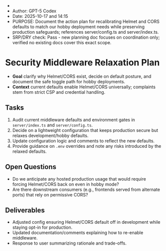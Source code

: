 
*
* Author: GPT-5 Codex
* Date: 2025-10-17 and 14:15
* PURPOSE: Document the action plan for recalibrating Helmet and CORS defaults to match our hobby deployment needs while preserving production safeguards; references server/config.ts and server/index.ts.
* SRP/DRY check: Pass - new planning doc focuses on coordination only; verified no existing docs cover this exact scope.

# Security Middleware Relaxation Plan

- **Goal** clarify why Helmet/CORS exist, decide on default posture, and document the safe toggle path for hobby deployments.
- **Context** current defaults enable Helmet/CORS universally; complaints stem from strict CSP and credential handling.

## Tasks

1. Audit current middleware defaults and environment gates in `server/index.ts` and `server/config.ts`.
2. Decide on a lightweight configuration that keeps production secure but relaxes development/hobby defaults.
3. Update configuration logic and comments to reflect the new defaults.
4. Provide guidance on `.env` overrides and note any risks introduced by the relaxed defaults.

## Open Questions

- Do we anticipate any hosted production usage that would require forcing Helmet/CORS back on even in hobby mode?
- Are there downstream consumers (e.g., frontends served from alternate ports) that rely on permissive CORS?

## Deliverables

- Adjusted config ensuring Helmet/CORS default off in development while staying opt-in for production.
- Updated documentation/comments explaining how to re-enable middleware.
- Response to user summarizing rationale and trade-offs.

